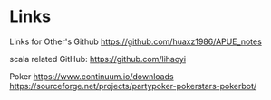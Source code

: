 # Links
Links for Other's Github
https://github.com/huaxz1986/APUE_notes 

 scala related GitHub:
 https://github.com/lihaoyi
 
 
 Poker
 https://www.continuum.io/downloads
 https://sourceforge.net/projects/partypoker-pokerstars-pokerbot/
